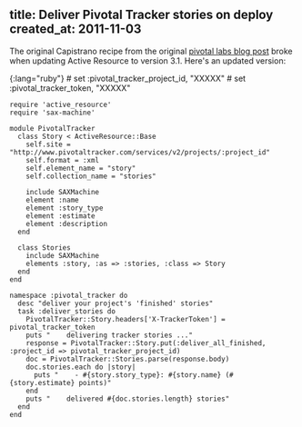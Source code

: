 title: Deliver Pivotal Tracker stories on deploy
created_at: 2011-11-03
----

The original Capistrano recipe from the original [pivotal labs blog post](http://pivotallabs.com/users/miked/blog/articles/702-deliver-tracker-stories-from-capistrano) broke when updating Active Resource to version 3.1.
Here's an updated version:

{:lang="ruby"}
    # set :pivotal_tracker_project_id, "XXXXX"
    # set :pivotal_tracker_token, "XXXXX"

    require 'active_resource'
    require 'sax-machine'

    module PivotalTracker
      class Story < ActiveResource::Base
        self.site = "http://www.pivotaltracker.com/services/v2/projects/:project_id"
        self.format = :xml
        self.element_name = "story"
        self.collection_name = "stories"

        include SAXMachine
        element :name
        element :story_type
        element :estimate
        element :description
      end

      class Stories
        include SAXMachine
        elements :story, :as => :stories, :class => Story
      end
    end

    namespace :pivotal_tracker do
      desc "deliver your project's 'finished' stories"
      task :deliver_stories do
        PivotalTracker::Story.headers['X-TrackerToken'] = pivotal_tracker_token
        puts "    delivering tracker stories ..."
        response = PivotalTracker::Story.put(:deliver_all_finished, :project_id => pivotal_tracker_project_id)
        doc = PivotalTracker::Stories.parse(response.body)
        doc.stories.each do |story|
          puts "    - #{story.story_type}: #{story.name} (#{story.estimate} points)"
        end
        puts "    delivered #{doc.stories.length} stories"
      end
    end
